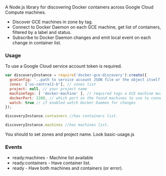 A Node.js library for discovering Docker containers across Google Cloud Compute machines.

* Discover GCE machines in zone by tag.
* Connect to Docker Daemon on each GCE machine, get list of containers, filtered by a label and status.
* Subscribe to Docker Daemon changes and emit local event on each change in container list.


### Usage
To use a Google Cloud service account token is required.

```js
var discoveryInstance = require('docker-gce-discovery').create({
  gceConfig: '..path to service account JSON file or the object itself...',
  zones: ['us-central1-b'], // zones list
  project: null, // your project name
  machineTags: [ 'docker-machine' ], // required tags a GCE machine must have to be monitored
  dockerPort: 2280, // which port on the found machines to use to connect
  watch: true // if enabled watch Docker Daemon for changes
});
```
```js
discoveryInstance.containers //has containers list.
```

```js
discoveryInstance.machines //has machines list.
```

You should to set zones and project name. Look basic-usage.js


### Events

* ready:machines - Machine list available
* ready:containers - Have container list.
* ready - Have both machines and containers (or error).